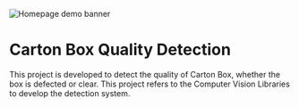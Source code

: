 ![Homepage demo banner](https://media.roboflow.com/inference-demo/rf-homepage-demo-banner.png?updatedAt=1680886879894)

# Carton Box Quality Detection
This project is developed to detect the quality of Carton Box, whether the box is defected or clear. This project refers to the Computer Vision Libraries to develop the detection system.
